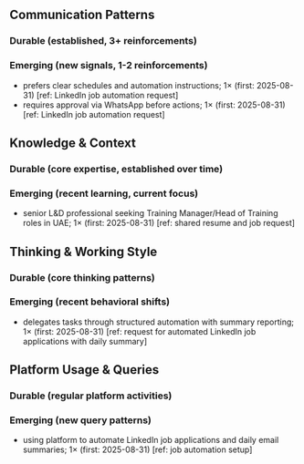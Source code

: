 ## Communication Patterns
### Durable (established, 3+ reinforcements)

### Emerging (new signals, 1-2 reinforcements)
- prefers clear schedules and automation instructions; 1× (first: 2025-08-31) [ref: LinkedIn job automation request]
- requires approval via WhatsApp before actions; 1× (first: 2025-08-31) [ref: LinkedIn job automation request]

## Knowledge & Context
### Durable (core expertise, established over time)

### Emerging (recent learning, current focus)
- senior L&D professional seeking Training Manager/Head of Training roles in UAE; 1× (first: 2025-08-31) [ref: shared resume and job request]

## Thinking & Working Style
### Durable (core thinking patterns)

### Emerging (recent behavioral shifts)
- delegates tasks through structured automation with summary reporting; 1× (first: 2025-08-31) [ref: request for automated LinkedIn job applications with daily summary]

## Platform Usage & Queries
### Durable (regular platform activities)

### Emerging (new query patterns)
- using platform to automate LinkedIn job applications and daily email summaries; 1× (first: 2025-08-31) [ref: job automation setup]